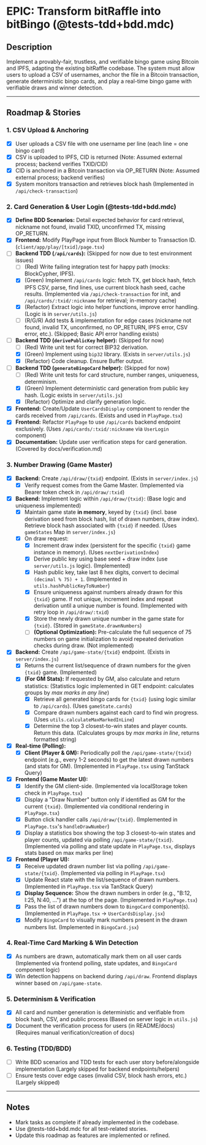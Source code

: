 # EPIC: Transform bitRaffle into bitBingo (@tests-tdd+bdd.mdc)

## Description
Implement a provably-fair, trustless, and verifiable bingo game using Bitcoin and IPFS, adapting the existing bitRaffle codebase. The system must allow users to upload a CSV of usernames, anchor the file in a Bitcoin transaction, generate deterministic bingo cards, and play a real-time bingo game with verifiable draws and winner detection.

---

## Roadmap & Stories

### 1. CSV Upload & Anchoring
- [x] User uploads a CSV file with one username per line (each line = one bingo card)
- [x] CSV is uploaded to IPFS, CID is returned (Note: Assumed external process; backend verifies TXID/CID)
- [x] CID is anchored in a Bitcoin transaction via OP_RETURN (Note: Assumed external process; backend verifies)
- [x] System monitors transaction and retrieves block hash (Implemented in `/api/check-transaction`)

### 2. Card Generation & User Login (@tests-tdd+bdd.mdc)
- [x] **Define BDD Scenarios:** Detail expected behavior for card retrieval, nickname not found, invalid TXID, unconfirmed TX, missing OP_RETURN.
- [x] **Frontend:** Modify PlayPage input from Block Number to Transaction ID. (`client/app/play/[txid]/page.tsx`)
- [ ] **Backend TDD (`/api/cards`):** (Skipped for now due to test environment issues)
    - [ ] (Red) Write failing integration test for happy path (mocks: BlockCypher, IPFS).
    - [x] (Green) Implement `/api/cards` logic: fetch TX, get block hash, fetch IPFS CSV, parse, find lines, use current block hash seed, cache results. (Implemented via `/api/check-transaction` for init, and `/api/cards/:txid/:nickname` for retrieval; in-memory cache)
    - [x] (Refactor) Extract logic into helper functions, improve error handling. (Logic is in `server/utils.js`)
    - [ ] (R/G/R) Add tests & implementation for edge cases (nickname not found, invalid TX, unconfirmed, no OP_RETURN, IPFS error, CSV error, etc.). (Skipped; Basic API error handling exists)
- [ ] **Backend TDD (`derivePublicKey` helper):** (Skipped for now)
    - [ ] (Red) Write unit test for correct BIP32 derivation.
    - [x] (Green) Implement using `bip32` library. (Exists in `server/utils.js`)
    - [x] (Refactor) Code cleanup. Ensure Buffer output.
- [ ] **Backend TDD (`generateBingoCard` helper):** (Skipped for now)
    - [ ] (Red) Write unit tests for card structure, number ranges, uniqueness, determinism.
    - [x] (Green) Implement deterministic card generation from public key hash. (Logic exists in `server/utils.js`)
    - [x] (Refactor) Optimize and clarify generation logic.
- [x] **Frontend:** Create/Update `UserCardsDisplay` component to render the cards received from `/api/cards`. (Exists and used in `PlayPage.tsx`)
- [x] **Frontend:** Refactor `PlayPage` to use `/api/cards` backend endpoint exclusively. (Uses `/api/cards/:txid/:nickname` via `UserLogin` component)
- [x] **Documentation:** Update user verification steps for card generation. (Covered by docs/verification.md)

### 3. Number Drawing (Game Master)
- [x] **Backend:** Create `/api/draw/{txid}` endpoint. (Exists in `server/index.js`)
    - [x] Verify request comes from the Game Master. (Implemented via Bearer token check in `/api/draw/:txid`)
- [x] **Backend:** Implement logic within `/api/draw/{txid}`: (Base logic and uniqueness implemented)
    - [x] Maintain game state **in memory**, keyed by `{txid}` (incl. base derivation seed from block hash, list of drawn numbers, draw index). Retrieve block hash associated with `{txid}` if needed. (Uses `gameStates` Map in `server/index.js`)
    - [x] On draw request:
        - [x] Increment draw index (persistent for the specific `{txid}` game instance in memory). (Uses `nextDerivationIndex`)
        - [x] Derive public key using base seed + draw index (use `server/utils.js` logic). (Implemented)
        - [x] Hash public key, take last 8 hex digits, convert to decimal `(decimal % 75) + 1`. (Implemented in `utils.hashPublicKeyToNumber`)
        - [x] Ensure uniqueness against numbers already drawn for this `{txid}` game. If not unique, increment index and repeat derivation until a unique number is found. (Implemented with retry loop in `/api/draw/:txid`)
        - [x] Store the newly drawn unique number in the game state for `{txid}`. (Stored in `gameState.drawnNumbers`)
        - [ ] **(Optional Optimization):** Pre-calculate the full sequence of 75 numbers on game initialization to avoid repeated derivation checks during draw. (Not implemented)
- [x] **Backend:** Create `/api/game-state/{txid}` endpoint. (Exists in `server/index.js`)
    - [x] Returns the current list/sequence of drawn numbers for the given `{txid}` game. (Implemented)
    - [x] **(For GM Stats):** If requested by GM, also calculate and return statistics: (Statistics logic implemented in GET endpoint: calculates groups by *max marks in any line*)
        - [x] Retrieve all generated bingo cards for `{txid}` (using logic similar to `/api/cards`). (Uses `gameState.cards`)
        - [x] Compare drawn numbers against each card to find win progress. (Uses `utils.calculateMaxMarkedInLine`)
        - [x] Determine the top 3 closest-to-win states and player counts. Return this data. (Calculates groups by *max marks in line*, returns formatted string)
- [x] **Real-time (Polling):**
    - [x] **Client (Player & GM):** Periodically poll the `/api/game-state/{txid}` endpoint (e.g., every 1-2 seconds) to get the latest drawn numbers (and stats for GM). (Implemented in `PlayPage.tsx` using TanStack Query)
- [x] **Frontend (Game Master UI):**
    - [x] Identify the GM client-side. (Implemented via localStorage token check in `PlayPage.tsx`)
    - [x] Display a "Draw Number" button only if identified as GM for the current `{txid}`. (Implemented via conditional rendering in `PlayPage.tsx`)
    - [x] Button click handler calls `/api/draw/{txid}`. (Implemented in `PlayPage.tsx`'s `handleDrawNumber`)
    - [x] Display a statistics box showing the top 3 closest-to-win states and player counts, updated via polling `/api/game-state/{txid}`. (Implemented via polling and state update in `PlayPage.tsx`, displays stats based on max marks per line)
- [x] **Frontend (Player UI):**
    - [x] Receive updated drawn number list via polling `/api/game-state/{txid}`. (Implemented via polling in `PlayPage.tsx`)
    - [x] Update React state with the list/sequence of drawn numbers. (Implemented in `PlayPage.tsx` via TanStack Query)
    - [x] **Display Sequence:** Show the drawn numbers in order (e.g., "B:12, I:25, N:40, ...") at the top of the page. (Implemented in `PlayPage.tsx`)
    - [x] Pass the list of drawn numbers down to `BingoCard` component(s). (Implemented in `PlayPage.tsx` -> `UserCardsDisplay.jsx`)
    - [x] Modify `BingoCard` to visually mark numbers present in the drawn numbers list. (Implemented in `BingoCard.jsx`)

### 4. Real-Time Card Marking & Win Detection
- [x] As numbers are drawn, automatically mark them on all user cards (Implemented via frontend polling, state updates, and `BingoCard` component logic)
- [x] Win detection happens on backend during `/api/draw`. Frontend displays winner based on `/api/game-state`.

### 5. Determinism & Verification
- [x] All card and number generation is deterministic and verifiable from block hash, CSV, and public process (Based on server logic in `utils.js`)
- [x] Document the verification process for users (in README/docs) (Requires manual verification/creation of docs)

### 6. Testing (TDD/BDD)
- [ ] Write BDD scenarios and TDD tests for each user story before/alongside implementation (Largely skipped for backend endpoints/helpers)
- [ ] Ensure tests cover edge cases (invalid CSV, block hash errors, etc.) (Largely skipped)

---

## Notes
- Mark tasks as complete if already implemented in the codebase.
- Use @tests-tdd+bdd.mdc for all test-related stories.
- Update this roadmap as features are implemented or refined. 